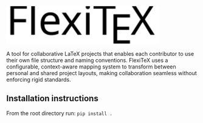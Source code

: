<picture>
  <source srcset="misc/FlexiTeX-dark.svg" media="(prefers-color-scheme: dark)">
  <img src="misc/FlexiTeX-light.svg" alt="FlexiTeX Logo" height="100">
</picture>

A tool for collaborative LaTeX projects that enables each contributor to use their own file structure and naming conventions. FlexiTeX uses a configurable, context-aware mapping system to transform between personal and shared project layouts, making collaboration seamless without enforcing rigid standards.

## Installation instructions

From the root directory run: `pip install .`
